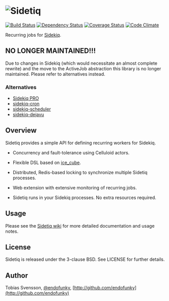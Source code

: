 ![Sidetiq](http://f.cl.ly/items/1W3k0R2V2x3n3S1t1M0B/sidetiq.png)
=========

[![Build Status](https://travis-ci.org/endofunky/sidetiq.png)](https://travis-ci.org/endofunky/sidetiq)
[![Dependency Status](https://gemnasium.com/endofunky/sidetiq.png)](https://gemnasium.com/endofunky/sidetiq)
[![Coverage Status](https://coveralls.io/repos/github/endofunky/sidetiq/badge.svg?branch=master)](https://coveralls.io/github/endofunky/sidetiq?branch=master)
[![Code Climate](https://codeclimate.com/github/endofunky/sidetiq.png)](https://codeclimate.com/github/endofunky/sidetiq)

Recurring jobs for [Sidekiq](http://mperham.github.com/sidekiq/).

## NO LONGER MAINTAINED!!!

Due to changes in Sidekiq (which would necessitate an almost complete rewrite) and the move to the ActiveJob abstraction this library is no longer maintained. Please refer to alternatives instead.

### Alternatives

- [Sidekiq PRO](http://sidekiq.org/products/pro)
- [sidekiq-cron](https://github.com/ondrejbartas/sidekiq-cron)
- [sidekiq-scheduler](https://github.com/moove-it/sidekiq-scheduler)
- [sidekiq-dejavu](https://github.com/felixbuenemann/sidekiq-dejavu)

Overview
--------

Sidetiq provides a simple API for defining recurring workers for Sidekiq.

- Concurrency and fault-tolerance using Celluloid actors.

- Flexible DSL based on [ice_cube](http://seejohnrun.github.com/ice_cube/).

- Distributed, Redis-based locking to synchronize multiple Sidetiq processes.

- Web extension with extensive monitoring of recurring jobs.

- Sidetiq runs in your Sidekiq processes. No extra resources required.

Usage
-----

Please see the [Sidetiq wiki](http://github.com/endofunky/sidetiq/wiki) for more detailed
documentation and usage notes.

License
-------

Sidetiq is released under the 3-clause BSD. See LICENSE for further details.

Author
------

Tobias Svensson, [@endofunky](https://twitter.com/endofunky), [http://github.com/endofunky](http://github.com/endofunky)

